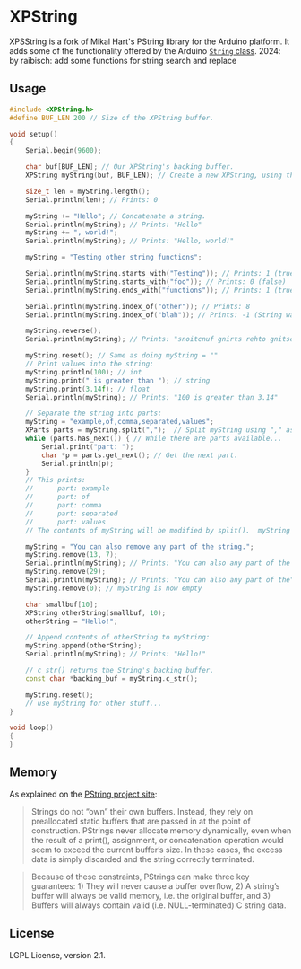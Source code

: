 # XPString
XPSString is a fork of Mikal Hart's PString library for the Arduino platform.
It adds some of the functionality offered by the Arduino [`String` class](https://www.arduino.cc/en/Reference/StringObject).
2024: by raibisch: add some functions for string search and replace

## Usage
```C++
#include <XPString.h>
#define BUF_LEN 200 // Size of the XPString buffer.

void setup()
{
    Serial.begin(9600);

    char buf[BUF_LEN]; // Our XPString's backing buffer.
    XPString myString(buf, BUF_LEN); // Create a new XPString, using the created buffer.

    size_t len = myString.length();
    Serial.println(len); // Prints: 0

    myString += "Hello"; // Concatenate a string.
    Serial.println(myString); // Prints: "Hello"
    myString += ", world!";
    Serial.println(myString); // Prints: "Hello, world!"

    myString = "Testing other string functions";

    Serial.println(myString.starts_with("Testing")); // Prints: 1 (true)
    Serial.println(myString.starts_with("foo")); // Prints: 0 (false)
    Serial.println(myString.ends_with("functions")); // Prints: 1 (true)

    Serial.println(myString.index_of("other")); // Prints: 8
    Serial.println(myString.index_of("blah")); // Prints: -1 (String was not found)

    myString.reverse();
    Serial.println(myString); // Prints: "snoitcnuf gnirts rehto gnitseT"

    myString.reset(); // Same as doing myString = ""
    // Print values into the string:
    myString.println(100); // int
    myString.print(" is greater than "); // string
    myString.print(3.14f); // float
    Serial.println(myString); // Prints: "100 is greater than 3.14"

    // Separate the string into parts:
    myString = "example,of,comma,separated,values";
    XParts parts = myString.split(",");  // Split myString using "," as delimiter
    while (parts.has_next()) { // While there are parts available...
        Serial.print("part: ");
        char *p = parts.get_next(); // Get the next part.
        Serial.println(p);
    }
    // This prints:
    //      part: example
    //      part: of
    //      part: comma
    //      part: separated
    //      part: values
    // The contents of myString will be modified by split().  myString should not be modified by the user before has_next() returns false.

    myString = "You can also remove any part of the string.";
    myString.remove(13, 7);
    Serial.println(myString); // Prints: "You can also any part of the string."
    myString.remove(29);
    Serial.println(myString); // Prints: "You can also any part of the"
    myString.remove(0); // myString is now empty

    char smallbuf[10];
    XPString otherString(smallbuf, 10);
    otherString = "Hello!";

    // Append contents of otherString to myString:
    myString.append(otherString);
    Serial.println(myString); // Prints: "Hello!"

    // c_str() returns the String's backing buffer.
    const char *backing_buf = myString.c_str();

    myString.reset();
    // use myString for other stuff...
}

void loop()
{
}
```

## Memory
As explained on the [PString project site](http://arduiniana.org/libraries/pstring/):
>Strings do not “own” their own buffers. Instead, they rely on preallocated static buffers that are passed in at the point of construction. PStrings never allocate memory dynamically, even when the result of a print(), assignment, or concatenation operation would seem to exceed the current buffer’s size. In these cases, the excess data is simply discarded and the string correctly terminated.

>Because of these constraints, PStrings can make three key guarantees: 1) They will never cause a buffer overflow, 2) A string’s buffer will always be valid memory, i.e. the original buffer, and 3) Buffers will always contain valid (i.e. NULL-terminated) C string data.

## License
LGPL License, version 2.1.
